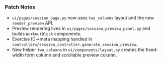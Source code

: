 ### Patch Notes

- `ui/pages/session_page.py` now uses `two_columns` layout and the new
  `render_preview` API.
- Preview rendering lives in `ui/pages/session_preview_panel.py` and builds
  `WorkoutBlock` components.
- Exercise ID→meta mapping handled in
  `controllers/session_controller.generate_session_preview`.
- New helper `two_columns` in `ui/components/layout.py` creates the fixed-width
  form column and scrollable preview column.
